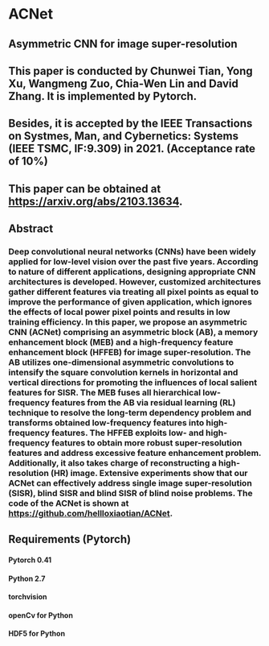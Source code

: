 # ACNet
## Asymmetric CNN for image super-resolution
## This paper is conducted by Chunwei Tian, Yong Xu, Wangmeng Zuo, Chia-Wen Lin and David Zhang. It is implemented by Pytorch. 
## Besides, it is accepted by the IEEE Transactions on Systmes, Man, and  Cybernetics: Systems (IEEE TSMC, IF:9.309) in 2021. (Acceptance rate of 10%)
## This paper can be obtained at https://arxiv.org/abs/2103.13634.

## Abstract
### Deep convolutional neural networks (CNNs) have been widely applied for low-level vision over the past five years. According to nature of different applications, designing appropriate CNN architectures is developed. However, customized architectures gather different features via treating all pixel points as equal to improve the performance of given application, which ignores the effects of local power pixel points and results in low training efficiency. In this paper, we propose an asymmetric CNN (ACNet) comprising an asymmetric block (AB), a memory enhancement block (MEB) and a high-frequency feature enhancement block (HFFEB) for image super-resolution. The AB utilizes one-dimensional asymmetric convolutions to intensify the square convolution kernels in horizontal and vertical directions for promoting the influences of local salient features for SISR. The MEB fuses all hierarchical low-frequency features from the AB via residual learning (RL) technique to resolve the long-term dependency problem and transforms obtained low-frequency features into high-frequency features. The HFFEB exploits low- and high-frequency features to obtain more robust super-resolution features and address excessive feature enhancement problem. Additionally, it also takes charge of reconstructing a high-resolution (HR) image. Extensive experiments show that our ACNet can effectively address single image super-resolution (SISR), blind SISR and blind SISR of blind noise problems. The code of the ACNet is shown at https://github.com/hellloxiaotian/ACNet.


## Requirements (Pytorch)  
#### Pytorch 0.41
#### Python 2.7
#### torchvision 
#### openCv for Python
#### HDF5 for Python

